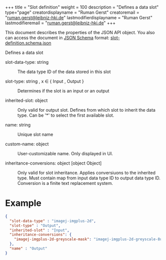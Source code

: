 +++
title = "Slot definition"
weight = 100
description = "Defines a data slot"
type="page"
creatordisplayname = "Ruman Gerst"
creatoremail = "ruman.gerst@leibniz-hki.de"
lastmodifierdisplayname = "Ruman Gerst"
lastmodifieremail = "ruman.gerst@leibniz-hki.de"
+++



This document describes the properties of the JSON API object. You also can access
the document in [JSON Schema](https://json-schema.org/) format: [slot-definition.schema.json](https://applied-systems-biology.github.io/jipipe/schemas/slot-definition.schema.json)

<div class="panel-body">
 <section class="json-schema-description">
  <p>
   Defines a data slot
  </p>
 </section>
 <section class="json-schema-properties">
  <dl>
   <dt data-property-name="slot-data-type">
    <span class="json-property-name">
     slot-data-type:
    </span>
    <span class="json-property-type">
     string
    </span>
    <span class="json-property-range" title="Value limits">
    </span>
    <span class="json-property-required">
    </span>
   </dt>
   <dd>
    <p>
     The data type ID of the data stored in this slot
    </p>
    <div class="json-inner-schema">
    </div>
   </dd>
   <dt data-property-name="slot-type">
    <span class="json-property-name">
     slot-type:
    </span>
    <span class="json-property-type">
     string
    </span>
    <span class="json-property-enum" title="Possible values">
     , x ∈ {
     <span class="json-property-enum-item">
      Input
     </span>
     ,
     <span class="json-property-enum-item">
      Output
     </span>
     }
    </span>
    <span class="json-property-range" title="Value limits">
    </span>
    <span class="json-property-required">
    </span>
   </dt>
   <dd>
    <p>
     Determines if the slot is an input or an output
    </p>
    <div class="json-inner-schema">
    </div>
   </dd>
   <dt data-property-name="inherited-slot">
    <span class="json-property-name">
     inherited-slot:
    </span>
    <span class="json-property-type">
     object
    </span>
    <span class="json-property-range" title="Value limits">
    </span>
   </dt>
   <dd>
    <p>
     Only valid for output slot. Defines from which slot to inherit the data type. Can be '*' to select the first available slot.
    </p>
    <div class="json-inner-schema">
    </div>
   </dd>
   <dt data-property-name="name">
    <span class="json-property-name">
     name:
    </span>
    <span class="json-property-type">
     string
    </span>
    <span class="json-property-range" title="Value limits">
    </span>
    <span class="json-property-required">
    </span>
   </dt>
   <dd>
    <p>
     Unique slot name
    </p>
    <div class="json-inner-schema">
    </div>
   </dd>
   <dt data-property-name="custom-name">
    <span class="json-property-name">
     custom-name:
    </span>
    <span class="json-property-type">
     object
    </span>
    <span class="json-property-range" title="Value limits">
    </span>
   </dt>
   <dd>
    <p>
     User-customizable name. Only displayed in UI.
    </p>
    <div class="json-inner-schema">
    </div>
   </dd>
   <dt data-property-name="inheritance-conversions">
    <span class="json-property-name">
     inheritance-conversions:
    </span>
    <span class="json-property-type">
     object
    </span>
    <span class="json-property-range" title="Value limits">
    </span>
    <span class="json-property-default-value">
     [object Object]
    </span>
   </dt>
   <dd>
    <p>
     Only valid for slot inheritance. Applies conversiuons to the inherited type. Must contain map from input data type ID to output data type ID. Conversion is a finite text replacement system.
    </p>
    <div class="json-inner-schema">
    </div>
   </dd>
  </dl>
 </section>
</div>

# Example

```json
{
  "slot-data-type" : "imagej-imgplus-2d",
  "slot-type" : "Output",
  "inherited-slot" : "Input",
  "inheritance-conversions": {
    "imagej-imgplus-2d-greyscale-mask": "imagej-imgplus-2d-greyscale-8u"
  },
  "name" : "Output"
}
```
